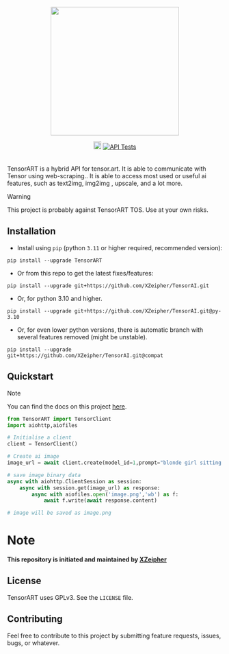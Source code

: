 <p align="center">
  <img width="300" src="https://image.tensorartassets.com/cdn-cgi/image/anim=true,f=avif,q=85/frontend/1711339876825.svg">
</p>

<div align="center">
    <a href="https://badge.fury.io/py/tensorart"><img src="https://d25lcipzij17d.cloudfront.net/badge.svg?id=py&r=r&ts=1683906897&type=6e&v=0.1&x2=0" alt="PyPI version" height="18"></a>
    <a href="https://github.com/XZeipher/TensorAI/workflows/"><img src="https://github.com/XZeipher/TensorAI/actions/workflows/tests.yml/badge.svg" alt="API Tests"/></a>
</div>

<br>
<br>
TensorART is a hybrid API for tensor.art. It is able to communicate with Tensor
using web-scraping.. It is
able to access most used or useful ai features, such as text2img, img2img , upscale, and a lot more.

> [!WARNING]
> This project is probably against TensorART TOS. Use at your own risks.

## Installation

- Install using `pip` (python `3.11` or higher required, recommended version): 
```shell
pip install --upgrade TensorART
```

- Or from this repo to get the latest fixes/features:
```shell
pip install --upgrade git+https://github.com/XZeipher/TensorAI.git
```

- Or, for python 3.10 and higher.
```shell
pip install --upgrade git+https://github.com/XZeipher/TensorAI.git@py-3.10
```

- Or, for even lower python versions, there is automatic branch with several features removed (might be unstable).
```shell
pip install --upgrade git+https://github.com/XZeipher/TensorAI.git@compat
```

## Quickstart

> [!NOTE]
> You can find the docs on this project [here](https://tensorapi.onrender.com/docs).

```python
from TensorART import TensorClient
import aiohttp,aiofiles

# Initialise a client
client = TensorClient()

# Create ai image
image_url = await client.create(model_id=1,prompt="blonde girl sitting in garden")

# save image binary data
async with aiohttp.ClientSession as session:
    async with session.get(image_url) as response:
        async with aiofiles.open('image.png','wb') as f:
            await f.write(await response.content)

# image will be saved as image.png

```

# Note
<strong>This repository is initiated and maintained by [XZeipher](https://github.com/XZeipher)
</strong>


## License

TensorART uses GPLv3. See the `LICENSE` file.

## Contributing

Feel free to contribute to this project by submitting
feature requests, issues, bugs, or whatever.
